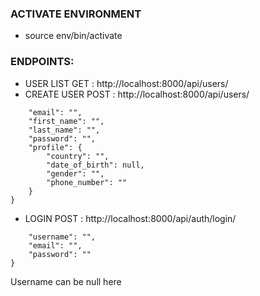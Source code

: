 ### ACTIVATE ENVIRONMENT
* source env/bin/activate
### ENDPOINTS:
* USER LIST GET : http://localhost:8000/api/users/ 
* CREATE USER POST : http://localhost:8000/api/users/ 
``` format : {
    "email": "",
    "first_name": "",
    "last_name": "",
    "password": "",
    "profile": {
        "country": "",
        "date_of_birth": null,
        "gender": "",
        "phone_number": ""
    }
}
```

* LOGIN POST : http://localhost:8000/api/auth/login/
``` format : {
    "username": "",
    "email": "",
    "password": ""
}
```
Username can be null here

